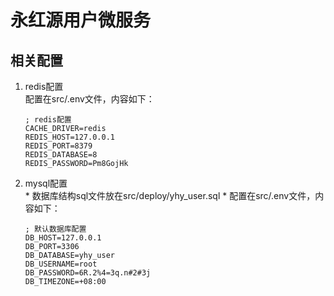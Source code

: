 永红源用户微服务
================

相关配置
--------
1.  redis配置<br>
        配置在src/.env文件，内容如下：

        ; redis配置
		CACHE_DRIVER=redis
		REDIS_HOST=127.0.0.1
		REDIS_PORT=8379
		REDIS_DATABASE=8
		REDIS_PASSWORD=Pm8GojHk
        
2.  mysql配置<br>
        * 数据库结构sql文件放在src/deploy/yhy_user.sql
        * 配置在src/.env文件，内容如下： 

        ; 默认数据库配置
		DB_HOST=127.0.0.1
		DB_PORT=3306
		DB_DATABASE=yhy_user
		DB_USERNAME=root
		DB_PASSWORD=6R.2%4=3q.n#2#3j
		DB_TIMEZONE=+08:00


